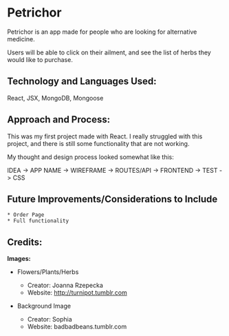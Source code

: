 # **Petrichor**

Petrichor is an app made for people who are looking for alternative medicine. 

Users will be able to click on their ailment, and see the list of herbs they would like to purchase. 

## Technology and Languages Used:
React, JSX, MongoDB, Mongoose

## Approach and Process:
This was my first project made with React. I really struggled with this project, and there is still some functionality that are not working. 

My thought and design process looked somewhat like this:

IDEA -> APP NAME -> WIREFRAME -> ROUTES/API -> FRONTEND -> TEST -> CSS 


## Future Improvements/Considerations to Include

    * Order Page
    * Full functionality

## Credits:

**Images:**

* Flowers/Plants/Herbs
    * Creator: Joanna Rzepecka
    * Website: http://turnipot.tumblr.com

* Background Image
    * Creator: Sophia
    * Website: badbadbeans.tumblr.com
